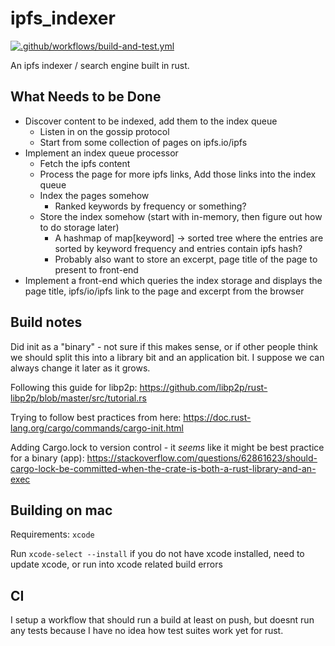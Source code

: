 # ipfs_indexer
[![.github/workflows/build-and-test.yml](https://github.com/compscidr/ipfs_indexer/actions/workflows/build-and-test.yml/badge.svg)](https://github.com/compscidr/ipfs_indexer/actions/workflows/build-and-test.yml)

An ipfs indexer / search engine built in rust.

## What Needs to be Done
- Discover content to be indexed, add them to the index queue
  - Listen in on the gossip protocol
  - Start from some collection of pages on ipfs.io/ipfs
- Implement an index queue processor
  - Fetch the ipfs content
  - Process the page for more ipfs links, Add those links into the index queue
  - Index the pages somehow
    - Ranked keywords by frequency or something?
  - Store the index somehow (start with in-memory, then figure out how to do storage later)
    - A hashmap of map[keyword] -> sorted tree where the entries are sorted by keyword frequency and entries contain ipfs hash?
    - Probably also want to store an excerpt, page title of the page to present to front-end
- Implement a front-end which queries the index storage and displays the page title, ipfs/io/ipfs link to the page and excerpt
  from the browser

## Build notes
Did init as a "binary" - not sure if this makes sense, or if other people think we should split this into a library
bit and an application bit. I suppose we can always change it later as it grows.

Following this guide for libp2p:
https://github.com/libp2p/rust-libp2p/blob/master/src/tutorial.rs

Trying to follow best practices from here:
https://doc.rust-lang.org/cargo/commands/cargo-init.html

Adding Cargo.lock to version control - it *seems* like it might be best practice for a binary (app):
https://stackoverflow.com/questions/62861623/should-cargo-lock-be-committed-when-the-crate-is-both-a-rust-library-and-an-exec

## Building on mac

Requirements: `xcode`

Run `xcode-select --install` if you do not have xcode installed, need to update xcode, or run into xcode related build errors

## CI
I setup a workflow that should run a build at least on push, but doesnt run any tests because I have no idea how test
suites work yet for rust.
